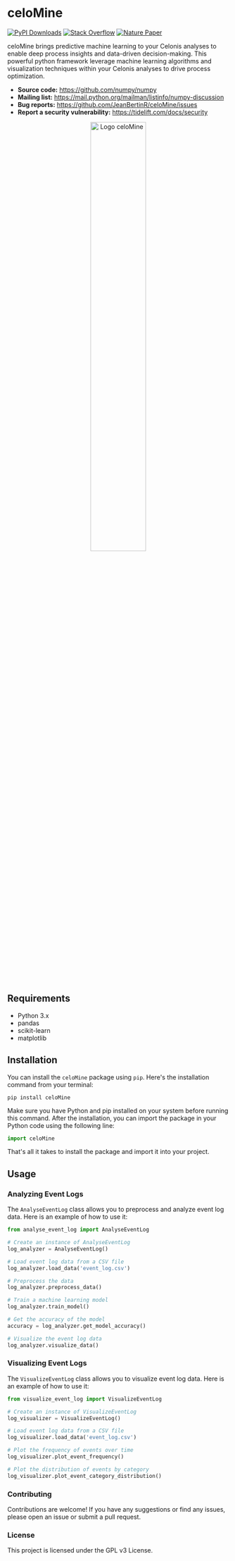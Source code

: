 # celoMine


[![PyPI Downloads](https://img.shields.io/pypi/dm/celoMine.svg?label=PyPI%20downloads)](
https://pypi.org/project/celoMine/)
[![Stack Overflow](https://img.shields.io/badge/stackoverflow-Ask%20questions-blue.svg)](
https://stackoverflow.com/questions/tagged/celomine)
[![Nature Paper](https://img.shields.io/badge/Article-Process-Mining--blue)](
https://www.journals.elsevier.com/engineering-applications-of-artificial-intelligence/forthcoming-special-issues/artificial-intelligence-for-process-mining)




celoMine brings predictive machine learning to your Celonis analyses to enable deep process insights and data-driven decision-making.
This powerful python framework leverage machine learning algorithms and visualization techniques within your Celonis analyses to drive process optimization.

- **Source code:** https://github.com/numpy/numpy
- **Mailing list:** https://mail.python.org/mailman/listinfo/numpy-discussion
- **Bug reports:** https://github.com/JeanBertinR/celoMine/issues
- **Report a security vulnerability:** https://tidelift.com/docs/security

<div align="center">
  <img src="./celoMine_logo.png" alt="Logo celoMine" width="50%">
</div>

## Requirements

- Python 3.x
- pandas
- scikit-learn
- matplotlib

## Installation

You can install the `celoMine` package using `pip`. Here's the installation command from your terminal:

```shell
pip install celoMine
```
Make sure you have Python and pip installed on your system before running this command.
After the installation, you can import the package in your Python code using the following line:
```python
import celoMine
```
That's all it takes to install the package and import it into your project.

## Usage

### Analyzing Event Logs

The `AnalyseEventLog` class allows you to preprocess and analyze event log data. Here is an example of how to use it:

```python
from analyse_event_log import AnalyseEventLog

# Create an instance of AnalyseEventLog
log_analyzer = AnalyseEventLog()

# Load event log data from a CSV file
log_analyzer.load_data('event_log.csv')

# Preprocess the data
log_analyzer.preprocess_data()

# Train a machine learning model
log_analyzer.train_model()

# Get the accuracy of the model
accuracy = log_analyzer.get_model_accuracy()

# Visualize the event log data
log_analyzer.visualize_data()
```

### Visualizing Event Logs
The `VisualizeEventLog` class allows you to visualize event log data. Here is an example of how to use it:

```python
from visualize_event_log import VisualizeEventLog

# Create an instance of VisualizeEventLog
log_visualizer = VisualizeEventLog()

# Load event log data from a CSV file
log_visualizer.load_data('event_log.csv')

# Plot the frequency of events over time
log_visualizer.plot_event_frequency()

# Plot the distribution of events by category
log_visualizer.plot_event_category_distribution()
```

### Contributing
Contributions are welcome! If you have any suggestions or find any issues, please open an issue or submit a pull request.

### License
This project is licensed under the GPL v3 License.